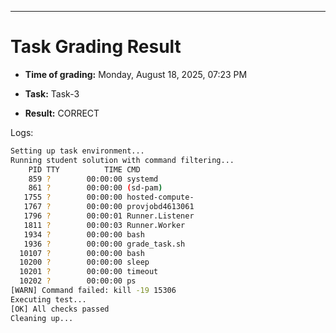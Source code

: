 
---
# Task Grading Result

- **Time of grading:** Monday, August 18, 2025, 07:23 PM

- **Task:** Task-3

- **Result:** CORRECT


Logs:
```bash
Setting up task environment...
Running student solution with command filtering...
    PID TTY          TIME CMD
    859 ?        00:00:00 systemd
    861 ?        00:00:00 (sd-pam)
   1755 ?        00:00:00 hosted-compute-
   1767 ?        00:00:00 provjobd4613061
   1796 ?        00:00:01 Runner.Listener
   1811 ?        00:00:03 Runner.Worker
   1934 ?        00:00:00 bash
   1936 ?        00:00:00 grade_task.sh
  10107 ?        00:00:00 bash
  10200 ?        00:00:00 sleep
  10201 ?        00:00:00 timeout
  10202 ?        00:00:00 ps
[WARN] Command failed: kill -19 15306
Executing test...
[OK] All checks passed
Cleaning up...
```
